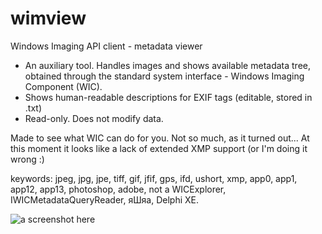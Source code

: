 # wimview
Windows Imaging API client - metadata viewer

- An auxiliary tool. Handles images and shows available metadata tree, obtained through the standard system interface - Windows Imaging Component (WIC). 
- Shows human-readable descriptions for EXIF tags (editable, stored in .txt)
- Read-only. Does not modify data.

Made to see what WIC can do for you. Not so much, as it turned out... At this moment it looks like a lack of extended XMP support (or I'm doing it wrong :)

keywords: jpeg, jpg, jpe, tiff, gif, jfif, gps, ifd, ushort, xmp, app0, app1, app12, app13, photoshop, adobe, not a WICExplorer, IWICMetadataQueryReader, яШяа, Delphi XE.

![a screenshot here][id]

[id]: https://github.com/u07/wimview/blob/test/screenshot.jpg?raw=true  "scr"
